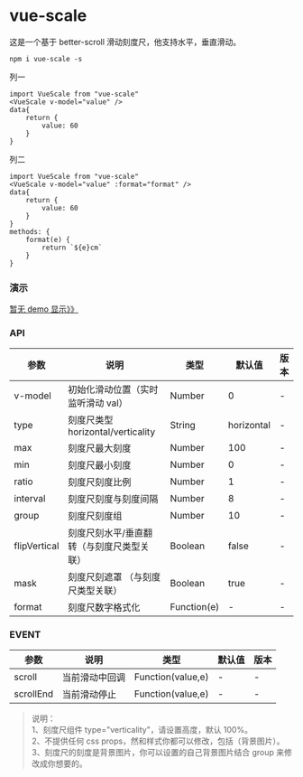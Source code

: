 # vue-scale

这是一个基于 better-scroll 滑动刻度尺，他支持水平，垂直滑动。

`npm i vue-scale -s`

列一
```
import VueScale from "vue-scale"
<VueScale v-model="value" />
data{
    return {
        value: 60
    }
}
```

列二
```
import VueScale from "vue-scale"
<VueScale v-model="value" :format="format" />
data{
    return {
        value: 60
    }
}
methods: {
    format(e) {
        return `${e}cm`
    }
}
```

### 演示

[暂无 demo 显示》》]("")

### API

| 参数         | 说明                                      | 类型              | 默认值                  | 版本 |
| ------------ | ----------------------------------------- | ----------------- | ----------------------- | ---- |
| v-model      | 初始化滑动位置（实时监听滑动 val）        | Number            | 0                       | -    |
| type         | 刻度尺类型 horizontal/verticality         | String            | horizontal              | -    |
| max          | 刻度尺最大刻度                            | Number            | 100                     | -    |
| min          | 刻度尺最小刻度                            | Number            | 0                       | -    |
| ratio        | 刻度尺刻度比例                            | Number            | 1                       | -    |
| interval     | 刻度尺刻度与刻度间隔                      | Number            | 8                       | -    |
| group        | 刻度尺刻度组                              | Number            | 10                      | -    |
| flipVertical | 刻度尺刻水平/垂直翻转（与刻度尺类型关联） | Boolean           | false                   | -    |
| mask         | 刻度尺刻遮罩 （与刻度尺类型关联）         | Boolean           | true                    | -    |
| format       | 刻度尺数字格式化                            | Function(e) | -                       | -    |

### EVENT
| 参数         | 说明                                      | 类型              | 默认值                  | 版本 |
| ------------ | ----------------------------------------- | ----------------- | ----------------------- | ---- |
| scroll       | 当前滑动中回调                            | Function(value,e) | -                       | -    |
| scrollEnd    | 当前滑动停止                              | Function(value,e) | -                       | -    |

> 说明：  
> 1、刻度尺组件 type="verticality"，请设置高度，默认 100%。  
> 2、不提供任何 css props，然和样式你都可以修改，包括（背景图片）。  
> 3、刻度尺的刻度是背景图片，你可以设置的自己背景图片结合 group 来修改成你想要的。
